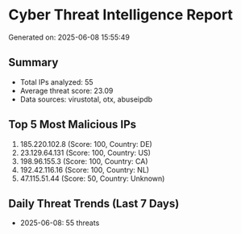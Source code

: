 
# Cyber Threat Intelligence Report
Generated on: 2025-06-08 15:55:49

## Summary
- Total IPs analyzed: 55
- Average threat score: 23.09
- Data sources: virustotal, otx, abuseipdb

## Top 5 Most Malicious IPs
1. 185.220.102.8 (Score: 100, Country: DE)
2. 23.129.64.131 (Score: 100, Country: US)
3. 198.96.155.3 (Score: 100, Country: CA)
4. 192.42.116.16 (Score: 100, Country: NL)
5. 47.115.51.44 (Score: 50, Country: Unknown)

## Daily Threat Trends (Last 7 Days)
- 2025-06-08: 55 threats

